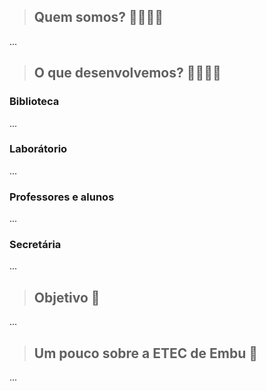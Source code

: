 > ## Quem somos? 👨‍👨‍👧‍👦
...


> ## O que desenvolvemos? 👩‍💻👨‍💻
### Biblioteca
...

### Laborátorio
...

### Professores e alunos
...

### Secretária
...

> ## Objetivo 🎯
...

> ## Um pouco sobre a ETEC de Embu 👀
...
